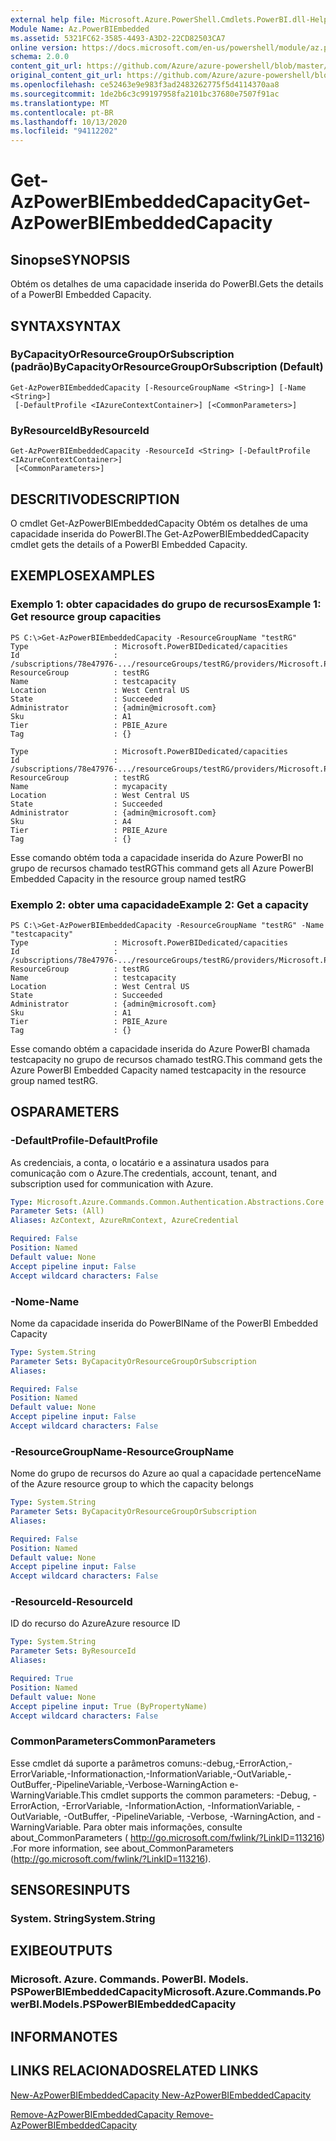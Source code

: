 ```yaml
---
external help file: Microsoft.Azure.PowerShell.Cmdlets.PowerBI.dll-Help.xml
Module Name: Az.PowerBIEmbedded
ms.assetid: 5321FC62-3585-4493-A3D2-22CD82503CA7
online version: https://docs.microsoft.com/en-us/powershell/module/az.powerbiembedded/get-azpowerbiembeddedcapacity
schema: 2.0.0
content_git_url: https://github.com/Azure/azure-powershell/blob/master/src/PowerBIEmbedded/PowerBIEmbedded/help/Get-AzPowerBIEmbeddedCapacity.md
original_content_git_url: https://github.com/Azure/azure-powershell/blob/master/src/PowerBIEmbedded/PowerBIEmbedded/help/Get-AzPowerBIEmbeddedCapacity.md
ms.openlocfilehash: ce52463e9e983f3ad2483262775f5d4114370aa8
ms.sourcegitcommit: 1de2b6c3c99197958fa2101bc37680e7507f91ac
ms.translationtype: MT
ms.contentlocale: pt-BR
ms.lasthandoff: 10/13/2020
ms.locfileid: "94112202"
---
```

# <span data-ttu-id="9d315-101">Get-AzPowerBIEmbeddedCapacity</span><span class="sxs-lookup"><span data-stu-id="9d315-101">Get-AzPowerBIEmbeddedCapacity</span></span>

## <span data-ttu-id="9d315-102">Sinopse</span><span class="sxs-lookup"><span data-stu-id="9d315-102">SYNOPSIS</span></span>
<span data-ttu-id="9d315-103">Obtém os detalhes de uma capacidade inserida do PowerBI.</span><span class="sxs-lookup"><span data-stu-id="9d315-103">Gets the details of a PowerBI Embedded Capacity.</span></span>

## <span data-ttu-id="9d315-104">SYNTAX</span><span class="sxs-lookup"><span data-stu-id="9d315-104">SYNTAX</span></span>

### <span data-ttu-id="9d315-105">ByCapacityOrResourceGroupOrSubscription (padrão)</span><span class="sxs-lookup"><span data-stu-id="9d315-105">ByCapacityOrResourceGroupOrSubscription (Default)</span></span>
```
Get-AzPowerBIEmbeddedCapacity [-ResourceGroupName <String>] [-Name <String>]
 [-DefaultProfile <IAzureContextContainer>] [<CommonParameters>]
```

### <span data-ttu-id="9d315-106">ByResourceId</span><span class="sxs-lookup"><span data-stu-id="9d315-106">ByResourceId</span></span>
```
Get-AzPowerBIEmbeddedCapacity -ResourceId <String> [-DefaultProfile <IAzureContextContainer>]
 [<CommonParameters>]
```

## <span data-ttu-id="9d315-107">DESCRITIVO</span><span class="sxs-lookup"><span data-stu-id="9d315-107">DESCRIPTION</span></span>
<span data-ttu-id="9d315-108">O cmdlet Get-AzPowerBIEmbeddedCapacity Obtém os detalhes de uma capacidade inserida do PowerBI.</span><span class="sxs-lookup"><span data-stu-id="9d315-108">The Get-AzPowerBIEmbeddedCapacity cmdlet gets the details of a PowerBI Embedded Capacity.</span></span>

## <span data-ttu-id="9d315-109">EXEMPLOS</span><span class="sxs-lookup"><span data-stu-id="9d315-109">EXAMPLES</span></span>

### <span data-ttu-id="9d315-110">Exemplo 1: obter capacidades do grupo de recursos</span><span class="sxs-lookup"><span data-stu-id="9d315-110">Example 1: Get resource group capacities</span></span>
```
PS C:\>Get-AzPowerBIEmbeddedCapacity -ResourceGroupName "testRG"
Type                   : Microsoft.PowerBIDedicated/capacities
Id                     : /subscriptions/78e47976-.../resourceGroups/testRG/providers/Microsoft.PowerBIDedicated/capacities/testcapacity
ResourceGroup          : testRG
Name                   : testcapacity
Location               : West Central US
State                  : Succeeded
Administrator          : {admin@microsoft.com}
Sku                    : A1
Tier                   : PBIE_Azure
Tag                    : {}

Type                   : Microsoft.PowerBIDedicated/capacities
Id                     : /subscriptions/78e47976-.../resourceGroups/testRG/providers/Microsoft.PowerBIDedicated/capacities/mycapacity
ResourceGroup          : testRG
Name                   : mycapacity
Location               : West Central US
State                  : Succeeded
Administrator          : {admin@microsoft.com}
Sku                    : A4
Tier                   : PBIE_Azure
Tag                    : {}
```

<span data-ttu-id="9d315-111">Esse comando obtém toda a capacidade inserida do Azure PowerBI no grupo de recursos chamado testRG</span><span class="sxs-lookup"><span data-stu-id="9d315-111">This command gets all Azure PowerBI Embedded Capacity in the resource group named testRG</span></span>

### <span data-ttu-id="9d315-112">Exemplo 2: obter uma capacidade</span><span class="sxs-lookup"><span data-stu-id="9d315-112">Example 2: Get a capacity</span></span>
```
PS C:\>Get-AzPowerBIEmbeddedCapacity -ResourceGroupName "testRG" -Name "testcapacity"
Type                   : Microsoft.PowerBIDedicated/capacities
Id                     : /subscriptions/78e47976-.../resourceGroups/testRG/providers/Microsoft.PowerBIDedicated/capacities/testcapacity
ResourceGroup          : testRG
Name                   : testcapacity
Location               : West Central US
State                  : Succeeded
Administrator          : {admin@microsoft.com}
Sku                    : A1
Tier                   : PBIE_Azure
Tag                    : {}
```

<span data-ttu-id="9d315-113">Esse comando obtém a capacidade inserida do Azure PowerBI chamada testcapacity no grupo de recursos chamado testRG.</span><span class="sxs-lookup"><span data-stu-id="9d315-113">This command gets the Azure PowerBI Embedded Capacity named testcapacity in the resource group named testRG.</span></span>

## <span data-ttu-id="9d315-114">OS</span><span class="sxs-lookup"><span data-stu-id="9d315-114">PARAMETERS</span></span>

### <span data-ttu-id="9d315-115">-DefaultProfile</span><span class="sxs-lookup"><span data-stu-id="9d315-115">-DefaultProfile</span></span>
<span data-ttu-id="9d315-116">As credenciais, a conta, o locatário e a assinatura usados para comunicação com o Azure.</span><span class="sxs-lookup"><span data-stu-id="9d315-116">The credentials, account, tenant, and subscription used for communication with Azure.</span></span>

```yaml
Type: Microsoft.Azure.Commands.Common.Authentication.Abstractions.Core.IAzureContextContainer
Parameter Sets: (All)
Aliases: AzContext, AzureRmContext, AzureCredential

Required: False
Position: Named
Default value: None
Accept pipeline input: False
Accept wildcard characters: False
```

### <span data-ttu-id="9d315-117">-Nome</span><span class="sxs-lookup"><span data-stu-id="9d315-117">-Name</span></span>
<span data-ttu-id="9d315-118">Nome da capacidade inserida do PowerBI</span><span class="sxs-lookup"><span data-stu-id="9d315-118">Name of the PowerBI Embedded Capacity</span></span>

```yaml
Type: System.String
Parameter Sets: ByCapacityOrResourceGroupOrSubscription
Aliases:

Required: False
Position: Named
Default value: None
Accept pipeline input: False
Accept wildcard characters: False
```

### <span data-ttu-id="9d315-119">-ResourceGroupName</span><span class="sxs-lookup"><span data-stu-id="9d315-119">-ResourceGroupName</span></span>
<span data-ttu-id="9d315-120">Nome do grupo de recursos do Azure ao qual a capacidade pertence</span><span class="sxs-lookup"><span data-stu-id="9d315-120">Name of the Azure resource group to which the capacity belongs</span></span>

```yaml
Type: System.String
Parameter Sets: ByCapacityOrResourceGroupOrSubscription
Aliases:

Required: False
Position: Named
Default value: None
Accept pipeline input: False
Accept wildcard characters: False
```

### <span data-ttu-id="9d315-121">-ResourceId</span><span class="sxs-lookup"><span data-stu-id="9d315-121">-ResourceId</span></span>
<span data-ttu-id="9d315-122">ID do recurso do Azure</span><span class="sxs-lookup"><span data-stu-id="9d315-122">Azure resource ID</span></span>

```yaml
Type: System.String
Parameter Sets: ByResourceId
Aliases:

Required: True
Position: Named
Default value: None
Accept pipeline input: True (ByPropertyName)
Accept wildcard characters: False
```

### <span data-ttu-id="9d315-123">CommonParameters</span><span class="sxs-lookup"><span data-stu-id="9d315-123">CommonParameters</span></span>
<span data-ttu-id="9d315-124">Esse cmdlet dá suporte a parâmetros comuns:-debug,-ErrorAction,-ErrorVariable,-Informationaction,-InformationVariable,-OutVariable,-OutBuffer,-PipelineVariable,-Verbose-WarningAction e-WarningVariable.</span><span class="sxs-lookup"><span data-stu-id="9d315-124">This cmdlet supports the common parameters: -Debug, -ErrorAction, -ErrorVariable, -InformationAction, -InformationVariable, -OutVariable, -OutBuffer, -PipelineVariable, -Verbose, -WarningAction, and -WarningVariable.</span></span> <span data-ttu-id="9d315-125">Para obter mais informações, consulte about_CommonParameters ( http://go.microsoft.com/fwlink/?LinkID=113216) .</span><span class="sxs-lookup"><span data-stu-id="9d315-125">For more information, see about_CommonParameters (http://go.microsoft.com/fwlink/?LinkID=113216).</span></span>

## <span data-ttu-id="9d315-126">SENSORES</span><span class="sxs-lookup"><span data-stu-id="9d315-126">INPUTS</span></span>

### <span data-ttu-id="9d315-127">System. String</span><span class="sxs-lookup"><span data-stu-id="9d315-127">System.String</span></span>

## <span data-ttu-id="9d315-128">EXIBE</span><span class="sxs-lookup"><span data-stu-id="9d315-128">OUTPUTS</span></span>

### <span data-ttu-id="9d315-129">Microsoft. Azure. Commands. PowerBI. Models. PSPowerBIEmbeddedCapacity</span><span class="sxs-lookup"><span data-stu-id="9d315-129">Microsoft.Azure.Commands.PowerBI.Models.PSPowerBIEmbeddedCapacity</span></span>

## <span data-ttu-id="9d315-130">INFORMA</span><span class="sxs-lookup"><span data-stu-id="9d315-130">NOTES</span></span>

## <span data-ttu-id="9d315-131">LINKS RELACIONADOS</span><span class="sxs-lookup"><span data-stu-id="9d315-131">RELATED LINKS</span></span>

[<span data-ttu-id="9d315-132">New-AzPowerBIEmbeddedCapacity </span><span class="sxs-lookup"><span data-stu-id="9d315-132">New-AzPowerBIEmbeddedCapacity </span></span>](./New-AzPowerBIEmbeddedCapacity.md)

[<span data-ttu-id="9d315-133">Remove-AzPowerBIEmbeddedCapacity </span><span class="sxs-lookup"><span data-stu-id="9d315-133">Remove-AzPowerBIEmbeddedCapacity </span></span>](./Remove-AzPowerBIEmbeddedCapacity.md)
